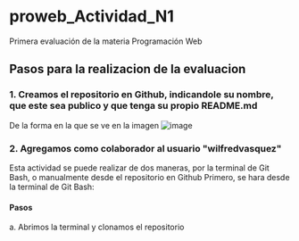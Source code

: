 # proweb_Actividad_N1
Primera evaluación de la materia Programación Web

## Pasos para la realizacion de la evaluacion

### 1. Creamos el repositorio en Github, indicandole su nombre, que este sea publico y que tenga su propio README.md

De la forma en la que se ve en la imagen 
![image](https://github.com/Lao19/proweb_Actividad_N1/assets/126922271/248b2487-f1c2-4827-ad7a-0a8254e1bd89)


### 2. Agregamos como colaborador al usuario "wilfredvasquez"

Esta actividad se puede realizar de dos maneras, por la terminal de Git Bash, o manualmente desde el repositorio en Github
Primero, se hara desde la terminal de Git Bash:

#### Pasos

a. Abrimos la terminal y clonamos el repositorio

